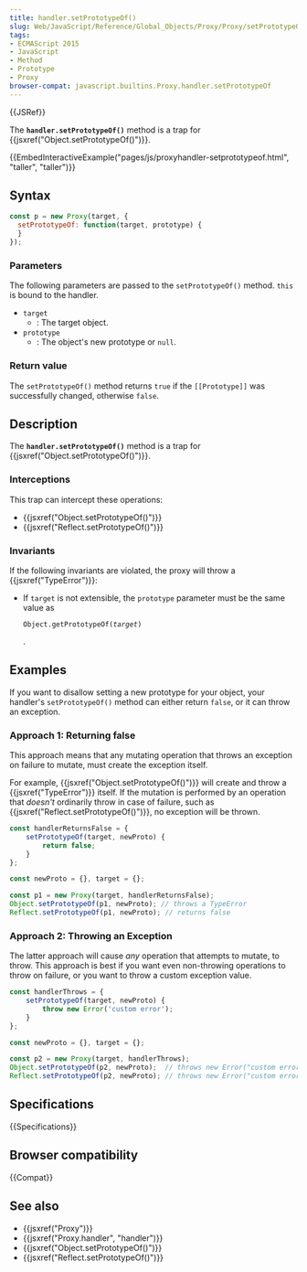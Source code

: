 ```yaml
---
title: handler.setPrototypeOf()
slug: Web/JavaScript/Reference/Global_Objects/Proxy/Proxy/setPrototypeOf
tags:
- ECMAScript 2015
- JavaScript
- Method
- Prototype
- Proxy
browser-compat: javascript.builtins.Proxy.handler.setPrototypeOf
---
```

{{JSRef}}

The **`handler.setPrototypeOf()`** method is a trap for
{{jsxref("Object.setPrototypeOf()")}}.

{{EmbedInteractiveExample("pages/js/proxyhandler-setprototypeof.html", "taller",
  "taller")}}

## Syntax

```js
const p = new Proxy(target, {
  setPrototypeOf: function(target, prototype) {
  }
});
```

### Parameters

The following parameters are passed to the `setPrototypeOf()` method. `this` is
bound to the handler.

*   `target`
    *   : The target object.
*   `prototype`
    *   : The object's new prototype or `null`.

### Return value

The `setPrototypeOf()` method returns `true` if the `[[Prototype]]` was
successfully changed, otherwise `false`.

## Description

The **`handler.setPrototypeOf()`** method is a trap for
{{jsxref("Object.setPrototypeOf()")}}.

### Interceptions

This trap can intercept these operations:

*   {{jsxref("Object.setPrototypeOf()")}}
*   {{jsxref("Reflect.setPrototypeOf()")}}

### Invariants

If the following invariants are violated, the proxy will throw a
{{jsxref("TypeError")}}:

*   If `target` is not extensible, the `prototype` parameter must be the same
    value as

    <code>Object.getPrototypeOf(<var>target</var>)</code>

    .

## Examples

If you want to disallow setting a new prototype for your object, your handler's
`setPrototypeOf()` method can either return `false`, or it can throw an
exception.

### Approach 1: Returning false

This approach means that any mutating operation that throws an exception on
failure to mutate, must create the exception itself.

For example, {{jsxref("Object.setPrototypeOf()")}} will create and
throw a {{jsxref("TypeError")}} itself. If the mutation is performed by
an operation that *doesn't* ordinarily throw in case of failure, such as
{{jsxref("Reflect.setPrototypeOf()")}}, no exception will be
thrown.

```js
const handlerReturnsFalse = {
    setPrototypeOf(target, newProto) {
        return false;
    }
};

const newProto = {}, target = {};

const p1 = new Proxy(target, handlerReturnsFalse);
Object.setPrototypeOf(p1, newProto); // throws a TypeError
Reflect.setPrototypeOf(p1, newProto); // returns false
```

### Approach 2: Throwing an Exception

The latter approach will cause *any* operation that attempts to mutate, to
throw. This approach is best if you want even non-throwing operations to throw
on failure, or you want to throw a custom exception value.

```js
const handlerThrows = {
    setPrototypeOf(target, newProto) {
        throw new Error('custom error');
    }
};

const newProto = {}, target = {};

const p2 = new Proxy(target, handlerThrows);
Object.setPrototypeOf(p2, newProto);  // throws new Error("custom error")
Reflect.setPrototypeOf(p2, newProto); // throws new Error("custom error")
```

## Specifications

{{Specifications}}

## Browser compatibility

{{Compat}}

## See also

*   {{jsxref("Proxy")}}
*   {{jsxref("Proxy.handler", "handler")}}
*   {{jsxref("Object.setPrototypeOf()")}}
*   {{jsxref("Reflect.setPrototypeOf()")}}
